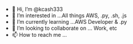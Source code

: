 - 👋 Hi, I’m @kcash333
- 👀 I’m interested in ...All things AWS, .py, .sh, .js
- 🌱 I’m currently learning ...AWS Developer & .py
- 💞️ I’m looking to collaborate on ... Work, etc
- 📫 How to reach me ...

<!---
kcash333/kcash333 is a ✨ special ✨ repository because its `README.md` (this file) appears on your GitHub profile.
You can click the Preview link to take a look at your changes.
--->
